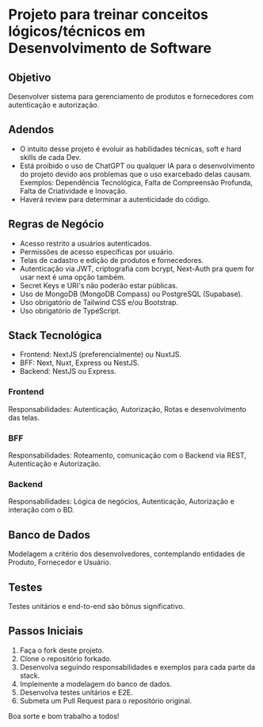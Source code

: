 # Projeto para treinar conceitos lógicos/técnicos em Desenvolvimento de Software

## Objetivo

Desenvolver sistema para gerenciamento de produtos e fornecedores com autenticação e autorização.

## Adendos

- O intuito desse projeto é evoluir as habilidades técnicas, soft e hard skills de cada Dev.
- Está proibido o uso de ChatGPT ou qualquer IA para o desenvolvimento do projeto devido aos problemas que o uso exarcebado delas causam. Exemplos: Dependência Tecnológica, Falta de Compreensão Profunda, Falta de Criatividade e Inovação.
- Haverá review para determinar a autenticidade do código.

## Regras de Negócio

- Acesso restrito a usuários autenticados.
- Permissões de acesso específicas por usuário.
- Telas de cadastro e edição de produtos e fornecedores.
- Autenticação via JWT, criptografia com bcrypt, Next-Auth pra quem for usar next é uma opção também.
- Secret Keys e URI's não poderão estar públicas.
- Uso de MongoDB (MongoDB Compass) ou PostgreSQL (Supabase).
- Uso obrigatório de Tailwind CSS e/ou Bootstrap.
- Uso obrigatório de TypeScript.

## Stack Tecnológica

- Frontend: NextJS (preferencialmente) ou NuxtJS.
- BFF: Next, Nuxt, Express ou NestJS.
- Backend: NestJS ou Express.

### Frontend

Responsabilidades: Autenticação, Autorização, Rotas e desenvolvimento das telas.

### BFF

Responsabilidades: Roteamento, comunicação com o Backend via REST, Autenticação e Autorização.

### Backend

Responsabilidades: Lógica de negócios, Autenticação, Autorização e interação com o BD.

## Banco de Dados

Modelagem a critério dos desenvolvedores, contemplando entidades de Produto, Fornecedor e Usuário.

## Testes

Testes unitários e end-to-end são bônus significativo.

## Passos Iniciais

1. Faça o fork deste projeto.
2. Clone o repositório forkado.
3. Desenvolva seguindo responsabilidades e exemplos para cada parte da stack.
4. Implemente a modelagem do banco de dados.
5. Desenvolva testes unitários e E2E.
6. Submeta um Pull Request para o repositório original.

Boa sorte e bom trabalho a todos!
